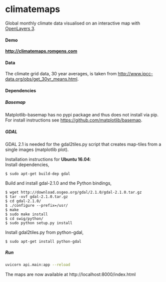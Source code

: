 # climatemaps
Global monthly climate data visualised on an interactive map with [OpenLayers 3](https://github.com/openlayers/ol3).

#### Demo
**http://climatemaps.romgens.com**

#### Data
The climate grid data, 30 year averages, is taken from http://www.ipcc-data.org/obs/get_30yr_means.html.

#### Dependencies

##### Basemap
Matplotlib-basemap has no pypi package and thus does not install via pip.
For install instructions see https://github.com/matplotlib/basemap. 

##### GDAL
GDAL 2.1 is needed for the gdal2tiles.py script that creates map-tiles from a single images (matplotlib plot).

Installation instructions for **Ubuntu 16.04**:  
Install dependencies,
```
$ sudo apt-get build-dep gdal
```
Build and install gdal-2.1.0 and the Python bindings,
```
$ wget http://download.osgeo.org/gdal/2.1.0/gdal-2.1.0.tar.gz
$ tar -xvf gdal-2.1.0.tar.gz
$ cd gdal-2.1.0/
$ ./configure --prefix=/usr/
$ make
$ sudo make install
$ cd swig/python/
$ sudo python setup.py install
```
Install gdal2tiles.py from python-gdal,
```
$ sudo apt-get install python-gdal
```

##### Run
```bash
uvicorn api.main:app --reload
```

The maps are now available at http://localhost:8000/index.html
